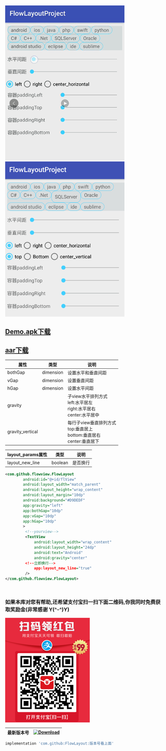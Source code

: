 
<img src="https://github.com/zhongruiAndroid/FlowLayoutProject/blob/master/screenshot/flowlayout.gif" alt="image"  width="auto" height="500">&nbsp;&nbsp;&nbsp;&nbsp;&nbsp;&nbsp;&nbsp;&nbsp;&nbsp;&nbsp;&nbsp;&nbsp;&nbsp;&nbsp;&nbsp;&nbsp;&nbsp;&nbsp;&nbsp;&nbsp;&nbsp;<img src="https://github.com/zhongruiAndroid/FlowLayoutProject/blob/master/screenshot/flowlayout2.gif" alt="image"  width="auto" height="500">  

## [Demo.apk下载](https://raw.githubusercontent.com/zhongruiAndroid/FlowLayoutProject/master/demo/demo.apk "apk文件")
## [aar下载](https://raw.githubusercontent.com/zhongruiAndroid/FlowLayoutProject/master/demo/FlowLayout.aar "aar文件")

| 属性    | 类型      | 说明                                                                         |
|---------|-----------|------------------------------------------------------------------------------|
| bothGap | dimension | 设置水平和垂直间距                                                           |
| vGap    | dimension | 设置垂直间距                                                                 |
| hGap    | dimension | 设置水平间距                                                                 |
| gravity |           | 子view水平排列方式<br/>left:水平居左<br/>right:水平居右<br/>center:水平居中 |
| gravity_vertical |           | 每行子view垂直排列方式<br/>top:垂直居上<br/>bottom:垂直居右<br/>center:垂直居下 |

| layout_params属性    | 类型      | 说明                                                                         |
|---------|-----------|------------------------------------------------------------------------------|
| layout_new_line | boolean | 是否换行           |                            
```xml
<com.github.flowview.FlowLayout
        android:id="@+id/flView"
        android:layout_width="match_parent"
        android:layout_height="wrap_content"
        android:layout_margin="10dp"
        android:background="#D9DEDF"
        app:gravity="left"
        app:bothGap="10dp"
        app:vGap="10dp"
        app:hGap="10dp"
        >
         <!--yourview-->
         <TextView
	         android:layout_width="wrap_content"
	         android:layout_height="24dp"
	         android:text="Android"
	         android:gravity="center"
		 <!--立即换行-->
	         app:layout_new_line="true"
         />
</com.github.flowview.FlowLayout>
```

<br/>

### 如果本库对您有帮助,还希望支付宝扫一扫下面二维码,你我同时免费获取奖励金(非常感谢 Y(^-^)Y)
![github](https://github.com/zhongruiAndroid/SomeImage/blob/master/image/small_ali.jpg?raw=true "github")  


| 最新版本号 | [ ![Download](https://api.bintray.com/packages/zhongrui/mylibrary/FlowLayout/images/download.svg) ](https://bintray.com/zhongrui/mylibrary/FlowLayout/_latestVersion) |
|--------|----|
  



```gradle
implementation 'com.github:FlowLayout:版本号看上面'
```  

